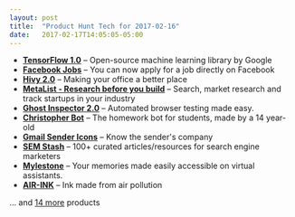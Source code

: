 ```yaml
---
layout: post
title:  "Product Hunt Tech for 2017-02-16"
date:   2017-02-17T14:05:05-05:00
---
```


* **[TensorFlow 1.0](https://www.producthunt.com/posts/tensorflow-1-0?utm_campaign=producthunt-api&utm_medium=api&utm_source=Application%3A+Daily+Digest+RSS+%28ID%3A+3202%29)** – Open-source machine learning library by Google
* **[Facebook Jobs](https://www.producthunt.com/posts/facebook-jobs?utm_campaign=producthunt-api&utm_medium=api&utm_source=Application%3A+Daily+Digest+RSS+%28ID%3A+3202%29)** – You can now apply for a job directly on Facebook
* **[Hivy 2.0](https://www.producthunt.com/posts/hivy-2-0?utm_campaign=producthunt-api&utm_medium=api&utm_source=Application%3A+Daily+Digest+RSS+%28ID%3A+3202%29)** – Making your office a better place
* **[MetaList - Research before you build](https://www.producthunt.com/posts/metalist-research-before-you-build?utm_campaign=producthunt-api&utm_medium=api&utm_source=Application%3A+Daily+Digest+RSS+%28ID%3A+3202%29)** – Search, market research and track startups in your industry
* **[Ghost Inspector 2.0](https://www.producthunt.com/posts/ghost-inspector-2-0?utm_campaign=producthunt-api&utm_medium=api&utm_source=Application%3A+Daily+Digest+RSS+%28ID%3A+3202%29)** – Automated browser testing made easy.
* **[Christopher Bot](https://www.producthunt.com/posts/christopher-bot-2?utm_campaign=producthunt-api&utm_medium=api&utm_source=Application%3A+Daily+Digest+RSS+%28ID%3A+3202%29)** – The homework bot for students, made by a 14 year-old
* **[Gmail Sender Icons](https://www.producthunt.com/posts/gmail-sender-icons?utm_campaign=producthunt-api&utm_medium=api&utm_source=Application%3A+Daily+Digest+RSS+%28ID%3A+3202%29)** – Know the sender's company
* **[SEM Stash](https://www.producthunt.com/posts/sem-stash?utm_campaign=producthunt-api&utm_medium=api&utm_source=Application%3A+Daily+Digest+RSS+%28ID%3A+3202%29)** – 100+ curated articles/resources for search engine marketers
* **[Mylestone](https://www.producthunt.com/posts/mylestone?utm_campaign=producthunt-api&utm_medium=api&utm_source=Application%3A+Daily+Digest+RSS+%28ID%3A+3202%29)** – Your memories made easily accessible on virtual assistants.
* **[AIR-INK](https://www.producthunt.com/posts/air-ink?utm_campaign=producthunt-api&utm_medium=api&utm_source=Application%3A+Daily+Digest+RSS+%28ID%3A+3202%29)** – Ink made from air pollution

… and [14 more](https://www.producthunt.com/tech) products